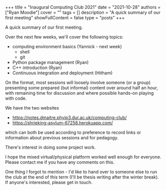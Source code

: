 +++
title = "Inaugural Computing Club 2021"
date = "2021-10-28"
authors = ["Ryan Moodie"]
cover = ""
tags = []
description = "A quick summary of our first meeting"
showFullContent = false
type = "posts"
+++

A quick summary of our first meeting.

Over the next few weeks, we'll cover the following topics:

* computing environment basics (Yannick - next week)
    * shell
    * git
* Python package management (Ryan)
* C++ introduction (Ryan)
* Continuous integration and deployment (Hitham)

On the format, most sessions will loosely involve someone (or a group)
presenting some prepared (but informal) content over around half an
hour, with remaining time for discussion and where possible hands-on
playing with code.

We have the two websites

* https://notes.dmaitre.phyip3.dur.ac.uk/computing-club/
* https://shrieking-asylum-67258.herokuapp.com/

which can both be used according to preference to record links or
information about previous sessions and for pedagogy.

There's interest in doing some project work.

I hope the mixed virtual/physical platform worked well enough for
everyone. Please contact me if you have any comments on this.

One thing I forgot to mention - I'd like to hand over to someone else
to run the club at the end of this term (I'll be thesis writing after
the winter break). If anyone's interested, please get in touch.
